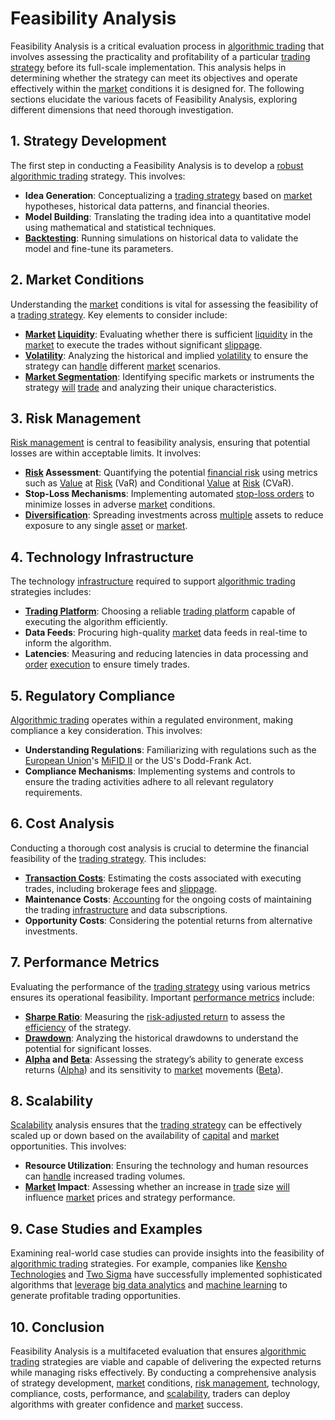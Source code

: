 # Feasibility Analysis

Feasibility Analysis is a critical evaluation process in [algorithmic trading](../a/algorithmic_trading.md) that involves assessing the practicality and profitability of a particular [trading strategy](../t/trading_strategy.md) before its full-scale implementation. This analysis helps in determining whether the strategy can meet its objectives and operate effectively within the [market](../m/market.md) conditions it is designed for. The following sections elucidate the various facets of Feasibility Analysis, exploring different dimensions that need thorough investigation.

## 1. Strategy Development

The first step in conducting a Feasibility Analysis is to develop a [robust](../r/robust.md) [algorithmic trading](../a/algorithmic_trading.md) strategy. This involves:
- **Idea Generation**: Conceptualizing a [trading strategy](../t/trading_strategy.md) based on [market](../m/market.md) hypotheses, historical data patterns, and financial theories.
- **Model Building**: Translating the trading idea into a quantitative model using mathematical and statistical techniques.
- **[Backtesting](../b/backtesting.md)**: Running simulations on historical data to validate the model and fine-tune its parameters.

## 2. Market Conditions

Understanding the [market](../m/market.md) conditions is vital for assessing the feasibility of a [trading strategy](../t/trading_strategy.md). Key elements to consider include:
- **[Market](../m/market.md) [Liquidity](../l/liquidity.md)**: Evaluating whether there is sufficient [liquidity](../l/liquidity.md) in the [market](../m/market.md) to execute the trades without significant [slippage](../s/slippage.md).
- **[Volatility](../v/volatility.md)**: Analyzing the historical and implied [volatility](../v/volatility.md) to ensure the strategy can [handle](../h/handle.md) different [market](../m/market.md) scenarios.
- **[Market Segmentation](../m/market_segmentation.md)**: Identifying specific markets or instruments the strategy [will](../w/will.md) [trade](../t/trade.md) and analyzing their unique characteristics.

## 3. Risk Management

[Risk management](../r/risk_management.md) is central to feasibility analysis, ensuring that potential losses are within acceptable limits. It involves:
- **[Risk](../r/risk.md) Assessment**: Quantifying the potential [financial risk](../f/financial_risk.md) using metrics such as [Value](../v/value.md) at [Risk](../r/risk.md) (VaR) and Conditional [Value](../v/value.md) at [Risk](../r/risk.md) (CVaR).
- **Stop-Loss Mechanisms**: Implementing automated [stop-loss orders](../s/stop-loss_orders.md) to minimize losses in adverse [market](../m/market.md) conditions.
- **[Diversification](../d/diversification.md)**: Spreading investments across [multiple](../m/multiple.md) assets to reduce exposure to any single [asset](../a/asset.md) or [market](../m/market.md).

## 4. Technology Infrastructure

The technology [infrastructure](../i/infrastructure.md) required to support [algorithmic trading](../a/algorithmic_trading.md) strategies includes:
- **[Trading Platform](../t/trading_platform.md)**: Choosing a reliable [trading platform](../t/trading_platform.md) capable of executing the algorithm efficiently.
- **Data Feeds**: Procuring high-quality [market](../m/market.md) data feeds in real-time to inform the algorithm.
- **Latencies**: Measuring and reducing latencies in data processing and [order](../o/order.md) [execution](../e/execution.md) to ensure timely trades.

## 5. Regulatory Compliance

[Algorithmic trading](../a/algorithmic_trading.md) operates within a regulated environment, making compliance a key consideration. This involves:
- **Understanding Regulations**: Familiarizing with regulations such as the [European Union](../e/european_union_(eu).md)'s [MiFID II](../m/mifid_ii.md) or the US's Dodd-Frank Act.
- **Compliance Mechanisms**: Implementing systems and controls to ensure the trading activities adhere to all relevant regulatory requirements.

## 6. Cost Analysis

Conducting a thorough cost analysis is crucial to determine the financial feasibility of the [trading strategy](../t/trading_strategy.md). This includes:
- **[Transaction Costs](../t/transaction_costs.md)**: Estimating the costs associated with executing trades, including brokerage fees and [slippage](../s/slippage.md).
- **Maintenance Costs**: [Accounting](../a/accounting.md) for the ongoing costs of maintaining the trading [infrastructure](../i/infrastructure.md) and data subscriptions.
- **Opportunity Costs**: Considering the potential returns from alternative investments.

## 7. Performance Metrics

Evaluating the performance of the [trading strategy](../t/trading_strategy.md) using various metrics ensures its operational feasibility. Important [performance metrics](../p/performance_metrics.md) include:
- **[Sharpe Ratio](../s/sharpe_ratio.md)**: Measuring the [risk-adjusted return](../r/risk-adjusted_return.md) to assess the [efficiency](../e/efficiency.md) of the strategy.
- **[Drawdown](../d/drawdown.md)**: Analyzing the historical drawdowns to understand the potential for significant losses.
- **[Alpha](../a/alpha.md) and [Beta](../b/beta.md)**: Assessing the strategy’s ability to generate excess returns ([Alpha](../a/alpha.md)) and its sensitivity to [market](../m/market.md) movements ([Beta](../b/beta.md)).

## 8. Scalability

[Scalability](../s/scalability.md) analysis ensures that the [trading strategy](../t/trading_strategy.md) can be effectively scaled up or down based on the availability of [capital](../c/capital.md) and [market](../m/market.md) opportunities. This involves:
- **Resource Utilization**: Ensuring the technology and human resources can [handle](../h/handle.md) increased trading volumes.
- **[Market](../m/market.md) Impact**: Assessing whether an increase in [trade](../t/trade.md) size [will](../w/will.md) influence [market](../m/market.md) prices and strategy performance.

## 9. Case Studies and Examples

Examining real-world case studies can provide insights into the feasibility of [algorithmic trading](../a/algorithmic_trading.md) strategies. For example, companies like [Kensho Technologies](https://www.kensho.com) and [Two Sigma](https://www.twosigma.com) have successfully implemented sophisticated algorithms that [leverage](../l/leverage.md) [big data analytics](../b/big_data_analytics_in_trading.md) and [machine learning](../m/machine_learning.md) to generate profitable trading opportunities.

## 10. Conclusion

Feasibility Analysis is a multifaceted evaluation that ensures [algorithmic trading](../a/algorithmic_trading.md) strategies are viable and capable of delivering the expected returns while managing risks effectively. By conducting a comprehensive analysis of strategy development, [market](../m/market.md) conditions, [risk management](../r/risk_management.md), technology, compliance, costs, performance, and [scalability](../s/scalability.md), traders can deploy algorithms with greater confidence and [market](../m/market.md) success.
